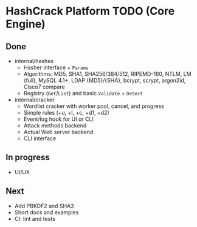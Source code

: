 # HashCrack Platform TODO (Core Engine)

## Done
- internal/hashes
  - Hasher interface + `Params`
  - Algorithms: MD5, SHA1, SHA256/384/512, RIPEMD-160, NTLM, LM (full), MySQL 4.1+, LDAP {MD5}/{SHA}, bcrypt, scrypt, argon2id, Cisco7 compare
  - Registry (`Get`/`List`) and basic `Validate` + `Detect`
- internal/cracker
  - Wordlist cracker with worker pool, cancel, and progress
  - Simple rules (+u, +l, +c, +d1, +d2)
  - Event/log hook for UI or CLI
  - Attack methods backend
  - Actual Web server backend
  - CLI interface


## In progress
- UI/UX

## Next
- Add PBKDF2 and SHA3
- Short docs and examples
- CI: lint and tests
